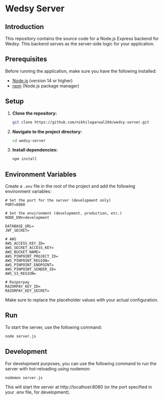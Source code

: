 # Wedsy Server

## Introduction

This repository contains the source code for a Node.js Express backend for Wedsy. This backend serves as the server-side logic for your application.

## Prerequisites

Before running the application, make sure you have the following installed:

- [Node.js](https://nodejs.org/) (version 14 or higher)
- [npm](https://www.npmjs.com/) (Node.js package manager)

## Setup

1. **Clone the repository:**

   ```bash
   git clone https://github.com/nikhilagarwal204/wedsy-server.git
   ```

2. **Navigate to the project directory:**

   ```bash
   cd wedsy-server
   ```

3. **Install dependencies:**

   ```bash
   npm install
   ```

## Environment Variables

Create a `.env` file in the root of the project and add the following environment variables:

```env
# Set the port for the server (development only)
PORT=8080

# Set the environment (development, production, etc.)
NODE_ENV=development

DATABASE_URL=
JWT_SECRET=

# AWS
AWS_ACCESS_KEY_ID=
AWS_SECRET_ACCESS_KEY=
AWS_BUCKET_NAME=
AWS_PINPOINT_PROJECT_ID=
AWS_PINPOINT_REGION=
AWS_PINPOINT_ENDPOINT=
AWS_PINPOINT_SENDER_ID=
AWS_S3_REGION=

# Razporpay
RAZORPAY_KEY_ID=
RAZORPAY_KEY_SECRET=
```

Make sure to replace the placeholder values with your actual configuration.

## Run

To start the server, use the following command:

```bash
node server.js
```

## Development

For development purposes, you can use the following command to run the server with hot-reloading using nodemon:

```bash
nodemon server.js
```

This will start the server at http://localhost:8080 (or the port specified in your .env file, for development).
